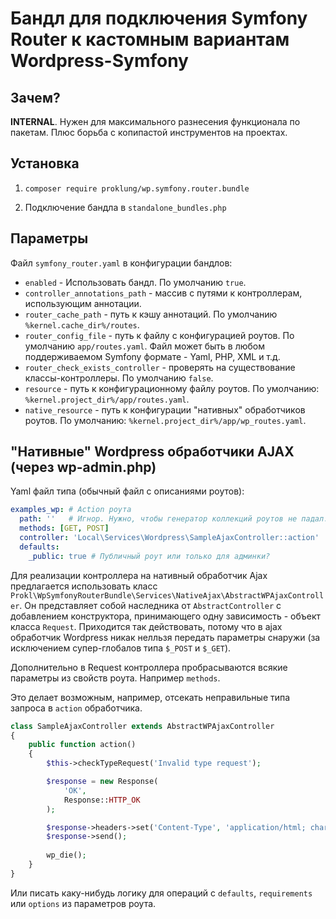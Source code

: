 # Бандл для подключения Symfony Router к кастомным вариантам Wordpress-Symfony

## Зачем?

**INTERNAL**. Нужен для максимального разнесения функционала по пакетам. Плюс борьба с копипастой инструментов 
на проектах.

## Установка

1) `composer require proklung/wp.symfony.router.bundle`

2) Подключение бандла в `standalone_bundles.php`

## Параметры

Файл `symfony_router.yaml` в конфигурации бандлов:

- `enabled` - Использовать бандл. По умолчанию `true`.
- `controller_annotations_path` - массив с путями к контроллерам, использующим аннотации. 
- `router_cache_path` - путь к кэшу аннотаций. По умолчанию `%kernel.cache_dir%/routes`. 
- `router_config_file` - путь к файлу с конфигурацией роутов. По умолчанию  `app/routes.yaml`. Файл может быть в любом поддерживаемом Symfony формате - Yaml, PHP, XML и т.д. 
- `router_check_exists_controller` - проверять на существование классы-контроллеры. По умолчанию `false`.
- `resource` - путь к конфигурационному файлу роутов. По умолчанию: `%kernel.project_dir%/app/routes.yaml`.
- `native_resource` - путь к конфигурации "нативных" обработчиков роутов. По умолчанию: `%kernel.project_dir%/app/wp_routes.yaml`.

## "Нативные" Wordpress обработчики AJAX (через wp-admin.php)

Yaml файл типа (обычный файл с описаниями роутов):

```yaml
examples_wp: # Action роута
  path: ''   # Игнор. Нужно, чтобы генератор коллекций роутов не падал.
  methods: [GET, POST]
  controller: 'Local\Services\Wordpress\SampleAjaxController::action'
  defaults:
    _public: true # Публичный роут или только для админки?
```

Для реализации контроллера на нативный обработчик Ajax предлагается использовать класс `Prokl\WpSymfonyRouterBundle\Services\NativeAjax\AbstractWPAjaxController`.
Он представляет собой наследника от `AbstractController` с добавлением конструктора, принимающего одну зависимость - 
объект класса `Request`. Приходится так действовать, потому что в ajax обработчик Wordpress никак нелльзя передать
параметры снаружи (за исключением супер-глобалов типа `$_POST` и `$_GET`). 

Дополнительно в Request контроллера пробрасываются всякие параметры из свойств роута. Например `methods`.

Это делает возможным, например, отсекать неправильные типа запроса в `action` обработчика.

```php
class SampleAjaxController extends AbstractWPAjaxController
{
    public function action()
    {
        $this->checkTypeRequest('Invalid type request');

        $response = new Response(
            'OK',
            Response::HTTP_OK
        );

        $response->headers->set('Content-Type', 'application/html; charset=utf-8');
        $response->send();
        
        wp_die();
    }
}
```

Или писать каку-нибудь логику для операций с `defaults`, `requirements` или `options` из параметров роута.
